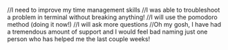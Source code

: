 //I need to improve my time management skills
//I was able to troubleshoot a problem in terminal without breaking anything!
//I will use the pomodoro method (doing it now!)
//I will ask more questions
//Oh my gosh, I have had a tremendous amount of support and I would feel bad naming just one person who has helped me the last couple weeks!
